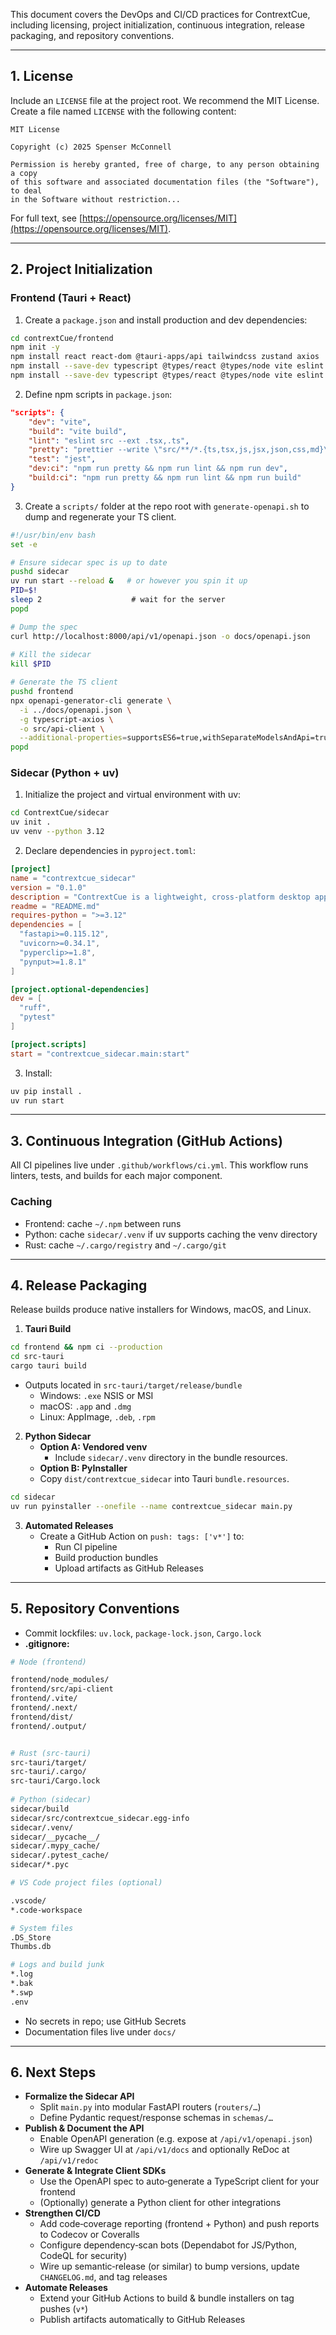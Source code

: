 
This document covers the DevOps and CI/CD practices for ContrextCue, including licensing, project initialization, continuous integration, release packaging, and repository conventions.

---

## 1. License

Include an `LICENSE` file at the project root. We recommend the MIT License. Create a file named `LICENSE` with the following content:

```text
MIT License

Copyright (c) 2025 Spenser McConnell

Permission is hereby granted, free of charge, to any person obtaining a copy
of this software and associated documentation files (the "Software"), to deal
in the Software without restriction...
```

For full text, see [https://opensource.org/licenses/MIT](https://opensource.org/licenses/MIT).

---

## 2. Project Initialization

### Frontend (Tauri + React)

1. Create a `package.json` and install production and dev dependencies:

```bash
cd contrextCue/frontend
npm init -y
npm install react react-dom @tauri-apps/api tailwindcss zustand axios
npm install --save-dev typescript @types/react @types/node vite eslint prettier jest
npm install --save-dev typescript @types/react @types/node vite eslint prettier jest @openapitools/openapi-generator-cli
```

2. Define npm scripts in `package.json`:

```json
"scripts": {
    "dev": "vite",
    "build": "vite build",
    "lint": "eslint src --ext .tsx,.ts",
    "pretty": "prettier --write \"src/**/*.{ts,tsx,js,jsx,json,css,md}\"",
    "test": "jest",
    "dev:ci": "npm run pretty && npm run lint && npm run dev",
    "build:ci": "npm run pretty && npm run lint && npm run build"
}
```

3. Create a `scripts/` folder at the repo root with `generate-openapi.sh` to dump and regenerate your TS client.

```bash
#!/usr/bin/env bash
set -e

# Ensure sidecar spec is up to date
pushd sidecar
uv run start --reload &   # or however you spin it up
PID=$!
sleep 2                    # wait for the server
popd

# Dump the spec
curl http://localhost:8000/api/v1/openapi.json -o docs/openapi.json
  
# Kill the sidecar
kill $PID

# Generate the TS client
pushd frontend
npx openapi-generator-cli generate \
  -i ../docs/openapi.json \
  -g typescript-axios \
  -o src/api-client \
  --additional-properties=supportsES6=true,withSeparateModelsAndApi=true,apiPackage=api,modelPackage=models
popd
```

### Sidecar (Python + uv)

1. Initialize the project and virtual environment with uv:

```bash
cd ContrextCue/sidecar
uv init .
uv venv --python 3.12
```

2. Declare dependencies in `pyproject.toml`:

```toml
[project]
name = "contrextcue_sidecar"
version = "0.1.0"
description = "ContrextCue is a lightweight, cross-platform desktop application for on-device text rewriting and speech-to-text transcription."
readme = "README.md"
requires-python = ">=3.12"
dependencies = [
  "fastapi>=0.115.12",
  "uvicorn>=0.34.1",
  "pyperclip>=1.8",
  "pynput>=1.8.1"
]

[project.optional-dependencies]
dev = [
  "ruff",
  "pytest"
]

[project.scripts]
start = "contrextcue_sidecar.main:start"
```

3. Install:

```bash
uv pip install .
uv run start
```


---

## 3. Continuous Integration (GitHub Actions)

All CI pipelines live under `.github/workflows/ci.yml`. This workflow runs linters, tests, and builds for each major component.

### Caching

- Frontend: cache `~/.npm` between runs
- Python: cache `sidecar/.venv` if uv supports caching the venv directory
- Rust: cache `~/.cargo/registry` and `~/.cargo/git`

---

## 4. Release Packaging

Release builds produce native installers for Windows, macOS, and Linux.

1. **Tauri Build**

```bash
cd frontend && npm ci --production
cd src-tauri
cargo tauri build
```

- Outputs located in `src-tauri/target/release/bundle`
	- Windows: `.exe` NSIS or MSI
	- macOS: `.app` and `.dmg`
	- Linux: AppImage, `.deb`, `.rpm`
2. **Python Sidecar**
    - **Option A: Vendored venv**
        - Include `sidecar/.venv` directory in the bundle resources.
    - **Option B: PyInstaller**
    - Copy `dist/contrextcue_sidecar` into Tauri `bundle.resources`.

```bash
cd sidecar
uv run pyinstaller --onefile --name contrextcue_sidecar main.py
```

3. **Automated Releases**
    - Create a GitHub Action on `push: tags: ['v*']` to:
        - Run CI pipeline
        - Build production bundles
        - Upload artifacts as GitHub Releases

---

## 5. Repository Conventions

- Commit lockfiles: `uv.lock`, `package-lock.json`, `Cargo.lock`
- **.gitignore:**
```bash
# Node (frontend)

frontend/node_modules/
frontend/src/api-client
frontend/.vite/
frontend/.next/
frontend/dist/
frontend/.output/


# Rust (src-tauri)
src-tauri/target/
src-tauri/.cargo/
src-tauri/Cargo.lock
  
# Python (sidecar)
sidecar/build
sidecar/src/contrextcue_sidecar.egg-info
sidecar/.venv/
sidecar/__pycache__/
sidecar/.mypy_cache/
sidecar/.pytest_cache/
sidecar/*.pyc

# VS Code project files (optional)

.vscode/
*.code-workspace

# System files
.DS_Store
Thumbs.db

# Logs and build junk
*.log
*.bak
*.swp
.env
```

- No secrets in repo; use GitHub Secrets
- Documentation files live under `docs/`

---

## 6. Next Steps

- **Formalize the Sidecar API**
    - Split `main.py` into modular FastAPI routers (`routers/…`)
    - Define Pydantic request/response schemas in `schemas/…`
- **Publish & Document the API**
    - Enable OpenAPI generation (e.g. expose at `/api/v1/openapi.json`)
    - Wire up Swagger UI at `/api/v1/docs` and optionally ReDoc at `/api/v1/redoc`
- **Generate & Integrate Client SDKs**
    - Use the OpenAPI spec to auto‑generate a TypeScript client for your frontend
    - (Optionally) generate a Python client for other integrations
- **Strengthen CI/CD**
    - Add code‑coverage reporting (frontend + Python) and push reports to Codecov or Coveralls
    - Configure dependency‑scan bots (Dependabot for JS/Python, CodeQL for security)
    - Wire up semantic‑release (or similar) to bump versions, update `CHANGELOG.md`, and tag releases
- **Automate Releases**
    - Extend your GitHub Actions to build & bundle installers on tag pushes (`v*`)
    - Publish artifacts automatically to GitHub Releases
